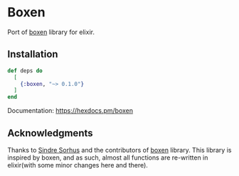 # Boxen

Port of [boxen](https://github.com/sindresorhus/boxen) library for elixir.

## Installation

```elixir
def deps do
  [
    {:boxen, "~> 0.1.0"}
  ]
end
```

Documentation: https://hexdocs.pm/boxen

## Acknowledgments

Thanks to [Sindre Sorhus](https://github.com/sindresorhus) and the contributors of [boxen](https://github.com/sindresorhus/boxen) library. This library is inspired by boxen, and as such, almost all functions are re-written in elixir(with some minor changes here and there).
